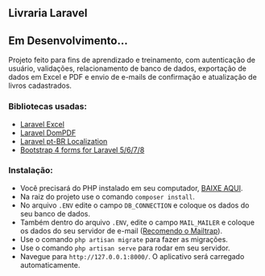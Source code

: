 ## Livraria Laravel

## Em Desenvolvimento...

Projeto feito para fins de aprendizado e treinamento, com autenticação de usuário, validações, relacionamento de banco de dados, exportação de dados em Excel e PDF e envio de e-mails de confirmação e atualização de livros cadastrados.

### Bibliotecas usadas:
* [Laravel Excel](https://laravel-excel.com/)
* [Laravel DomPDF](https://github.com/barryvdh/laravel-dompdf)
* [Laravel pt-BR Localization](https://github.com/lucascudo/laravel-pt-BR-localization)
* [Bootstrap 4 forms for Laravel 5/6/7/8](https://github.com/netojose/laravel-bootstrap-4-forms)

### Instalação: 

* Você precisará do PHP instalado em seu computador, [BAIXE AQUI](https://www.php.net/downloads). 
* Na raiz do projeto use o comando `composer install`.
* No arquivo `.ENV` edite o campo `DB_CONNECTION` e coloque os dados do seu banco de dados.
* Também dentro do arquivo `.ENV`, edite o campo `MAIL_MAILER` e coloque os dados do seu servidor de e-mail ([Recomendo o Mailtrap](https://mailtrap.io)). 
* Use o comando `php artisan migrate` para fazer as migrações.
* Use o comando `php artisan serve` para rodar em seu servidor.
* Navegue para `http://127.0.0.1:8000/`. O aplicativo será carregado automaticamente.
